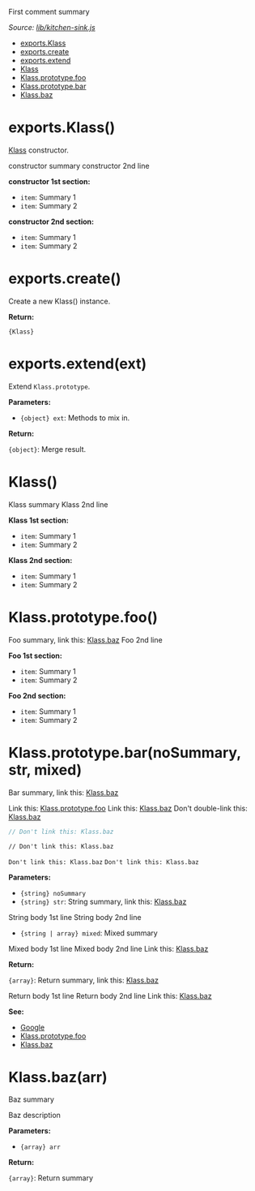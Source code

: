 First comment summary

_Source: [lib/kitchen-sink.js](../lib/kitchen-sink.js)_

- [exports.Klass](#exportsklass)
- [exports.create](#exportscreate)
- [exports.extend](#exportsextendext)
- [Klass](#klass)
- [Klass.prototype.foo](#klassprototypefoo)
- [Klass.prototype.bar](#klassprototypebarnosummary-str-mixed)
- [Klass.baz](#klassbazarr)

# exports.Klass()

[Klass](#klass) constructor.

constructor summary
constructor 2nd line

**constructor 1st section:**

- `item`: Summary 1
- `item`: Summary 2

**constructor 2nd section:**

- `item`: Summary 1
- `item`: Summary 2

# exports.create()

Create a new Klass() instance.

**Return:**

`{Klass}`

# exports.extend(ext)

Extend `Klass.prototype`.

**Parameters:**

- `{object} ext`: Methods to mix in.

**Return:**

`{object}`: Merge result.

# Klass()

Klass summary
Klass 2nd line

**Klass 1st section:**

- `item`: Summary 1
- `item`: Summary 2

**Klass 2nd section:**

- `item`: Summary 1
- `item`: Summary 2

# Klass.prototype.foo()

Foo summary, link this: [Klass.baz](#klassbazarr)
Foo 2nd line

**Foo 1st section:**

- `item`: Summary 1
- `item`: Summary 2

**Foo 2nd section:**

- `item`: Summary 1
- `item`: Summary 2

# Klass.prototype.bar(noSummary, str, mixed)

Bar summary, link this: [Klass.baz](#klassbazarr)

Link this: [Klass.prototype.foo](#klassprototypefoo)
Link this: [Klass.baz](#klassbazarr)
Don't double-link this: [Klass.baz](#klassbazarr)

```js
// Don't link this: Klass.baz
```

```
// Don't link this: Klass.baz
```

` Don't link this: Klass.baz `
`Don't link this: Klass.baz`

**Parameters:**

- `{string} noSummary`
- `{string} str`: String summary, link this: [Klass.baz](#klassbazarr)

String body 1st line
String body 2nd line

- `{string | array} mixed`: Mixed summary

Mixed body 1st line
Mixed body 2nd line
Link this: [Klass.baz](#klassbazarr)

**Return:**

`{array}`: Return summary, link this: [Klass.baz](#klassbazarr)

Return body 1st line
Return body 2nd line
Link this: [Klass.baz](#klassbazarr)

**See:**

- [Google](http://www.google.com/)
- [Klass.prototype.foo](#klassprototypefoo)
- [Klass.baz](#klassbazarr)

# Klass.baz(arr)

Baz summary

Baz description

**Parameters:**

- `{array} arr`

**Return:**

`{array}`: Return summary
